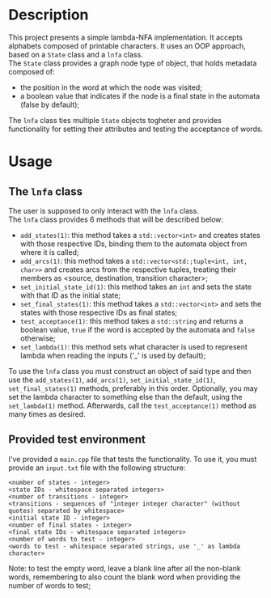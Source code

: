 # Description

This project presents a simple lambda-NFA implementation. It accepts alphabets composed of printable characters. It uses an OOP approach, based on a `State` class and a `lnfa` class.  
The `State` class provides a graph node type of object, that holds metadata composed of:  
- the position in the word at which the node was visited;  
- a boolean value that indicates if the node is a final state in the automata (false by default);   

The `lnfa` class ties multiple `State` objects togheter and provides functionality for setting their attributes and testing the acceptance of words.  

# Usage

## The `lnfa` class

The user is supposed to only interact with the `lnfa` class.  
The `lnfa` class provides 6 methods that will be described below:  
- `add_states(1)`: this method takes a `std::vector<int>` and creates states with those respective IDs, binding them to the automata object from where it is called;  
- `add_arcs(1)`: this method takes a `std::vector<std:;tuple<int, int, char>>` and creates arcs from the respective tuples, treating their members as <source, destination, transition character>;  
- `set_initial_state_id(1)`: this method takes an `int` and sets the state with that ID as the initial state;  
- `set_final_states(1)`: this method takes a `std::vector<int>` and sets the states with those respective IDs as final states;  
- `test_acceptance(1)`: this method takes a `std::string` and returns a boolean value, `true` if the word is accepted by the automata and `false` otherwise;  
- `set_lambda(1)`: this method sets what character is used to represent lambda when reading the inputs ('_' is used by default);  

To use the `lnfa` class you must construct an object of said type and then use the `add_states(1)`, `add_arcs(1)`, `set_initial_state_id(1)`, `set_final_states(1)` methods, preferably in this order. Optionally, you may set the lambda character to something else than the default, using the `set_lambda(1)` method.
Afterwards, call the `test_acceptance(1)` method as many times as desired.

## Provided test environment

I've provided a `main.cpp` file that tests the functionality. To use it, you must provide an `input.txt` file with the following structure:
```
<number of states - integer>
<state IDs - whitespace separated integers>
<number of transitions - integer>  
<transitions - sequences of "integer integer character" (without quotes) separated by whitespace>
<initial state ID - integer>  
<number of final states - integer>  
<final state IDs - whitespace separated integers>  
<number of words to test - integer>  
<words to test - whitespace separated strings, use '_' as lambda character>
```
Note: to test the empty word, leave a blank line after all the non-blank words, remembering to also count the blank word when providing the number of words to test;
